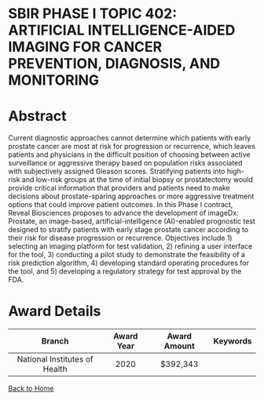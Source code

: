 
SBIR PHASE I TOPIC 402: ARTIFICIAL INTELLIGENCE-AIDED IMAGING FOR CANCER PREVENTION, DIAGNOSIS, AND MONITORING
==============================================================================================================

# Abstract


Current diagnostic approaches cannot determine which patients with early prostate cancer are most at risk for progression or recurrence, which leaves patients and physicians in the difficult position of choosing between active surveillance or aggressive therapy based on population risks associated with subjectively assigned Gleason scores. Stratifying patients into high-risk and low-risk groups at the time of initial biopsy or prostatectomy would provide critical information that providers and patients need to make decisions about prostate-sparing approaches or more aggressive treatment options that could improve patient outcomes. In this Phase I contract, Reveal Biosciences proposes to advance the development of imageDx: Prostate, an image-based, artificial-intelligence (AI)-enabled prognostic test designed to stratify patients with early stage prostate cancer according to their risk for disease progression or recurrence. Objectives include 1) selecting an imaging platform for test validation, 2) refining a user interface for the tool, 3) conducting a pilot study to demonstrate the feasibility of a risk prediction algorithm, 4) developing standard operating procedures for the tool, and 5) developing a regulatory strategy for test approval by the FDA.  

# Award Details

|Branch|Award Year|Award Amount|Keywords|
| :---: | :---: | :---: | :---: |
|National Institutes of Health|2020|$392,343||
  
  


[Back to Home](https://github.com/chrischow/dod_sbir_awards/Reports/CC/#920)